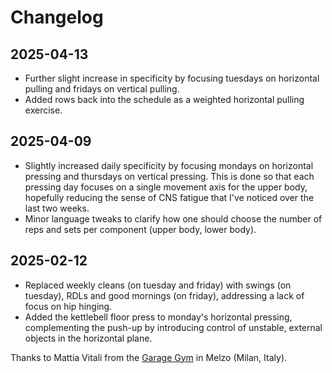 
# Changelog

## 2025-04-13

- Further slight increase in specificity by focusing tuesdays on horizontal
  pulling and fridays on vertical pulling.
- Added rows back into the schedule as a weighted horizontal pulling exercise.

## 2025-04-09

- Slightly increased daily specificity by focusing mondays on horizontal
  pressing and thursdays on vertical pressing. This is done so that each
  pressing day focuses on a single movement axis for the upper body,
  hopefully reducing the sense of CNS fatigue that I've noticed over the
  last two weeks.
- Minor language tweaks to clarify how one should choose the number of
  reps and sets per component (upper body, lower body).

## 2025-02-12

- Replaced weekly cleans (on tuesday and friday) with swings (on tuesday),
  RDLs and good mornings (on friday), addressing a lack of focus on hip
  hinging. 
- Added the kettlebell floor press to monday's horizontal pressing,
  complementing the push-up by introducing control of unstable, external
  objects in the horizontal plane.

Thanks to Mattia Vitali from the [Garage Gym][2025-02-12-1] in Melzo
(Milan, Italy).

[2025-02-12-1]: https://garagegym.it

